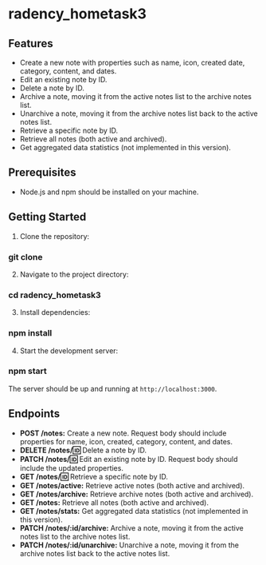 # radency_hometask3

## Features
- Create a new note with properties such as name, icon, created date, category, content, and dates.
- Edit an existing note by ID.
- Delete a note by ID.
- Archive a note, moving it from the active notes list to the archive notes list.
- Unarchive a note, moving it from the archive notes list back to the active notes list.
- Retrieve a specific note by ID.
- Retrieve all notes (both active and archived).
- Get aggregated data statistics (not implemented in this version).

## Prerequisites
- Node.js and npm should be installed on your machine.

## Getting Started
1. Clone the repository:
### git clone <repository-url>
2. Navigate to the project directory:
### cd radency_hometask3
3. Install dependencies:
### npm install
4. Start the development server:
### npm start

The server should be up and running at `http://localhost:3000`.

## Endpoints
- **POST /notes:** Create a new note. Request body should include properties for name, icon, created, category, content, and dates.
- **DELETE /notes/:id:** Delete a note by ID.
- **PATCH /notes/:id:** Edit an existing note by ID. Request body should include the updated properties.
- **GET /notes/:id:** Retrieve a specific note by ID.
- **GET /notes/active:** Retrieve active notes (both active and archived).
- **GET /notes/archive:** Retrieve archive notes (both active and archived).
- **GET /notes:** Retrieve all notes (both active and archived).
- **GET /notes/stats:** Get aggregated data statistics (not implemented in this version).
- **PATCH /notes/:id/archive:** Archive a note, moving it from the active notes list to the archive notes list.
- **PATCH /notes/:id/unarchive:** Unarchive a note, moving it from the archive notes list back to the active notes list.
